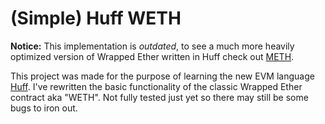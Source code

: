 # (Simple) Huff WETH

**Notice:** This implementation is _outdated_, to see a much more heavily optimized version of Wrapped
Ether written in Huff check out [METH](https://github.com/philogy/meth-weth).

This project was made for the purpose of learning the new EVM language [Huff](https://huff.sh/).
I've rewritten the basic functionality of the classic Wrapped Ether contract aka
"WETH". Not fully tested just yet so there may still be some bugs to iron out.

